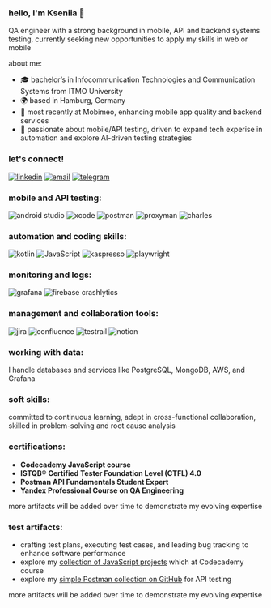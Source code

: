 ### hello, I'm Kseniia 👋

QA engineer with a strong background in mobile, API and backend systems testing, currently seeking new opportunities to apply my skills in web or mobile

about me:

- 🎓 bachelor’s in Infocommunication Technologies and Communication Systems from ITMO University
- 🌍 based in Hamburg, Germany
- 💼 most recently at Mobimeo, enhancing mobile app quality and backend services
- 💬 passionate about mobile/API testing, driven to expand tech experise in automation and explore AI-driven testing strategies

### let's connect!

[![linkedin](https://img.shields.io/badge/LinkedIn-grey?style=flat-square&logo=linkedin&logoColor=white&labelColor=grey)](https://www.linkedin.com/in/kseniiavozisova/)
[![email](https://img.shields.io/badge/Email-grey?style=flat-square&logo=gmail&logoColor=white&labelColor=grey)](mailto:kseniia.vozisova@gmail.com)
[![telegram](https://img.shields.io/badge/Telegram-grey?style=flat-square&logo=telegram&logoColor=white&labelColor=grey)](https://t.me/vozikkks)


### mobile and API testing:

![android studio](https://img.shields.io/badge/Android_Studio-grey?style=flat-square&logo=android-studio&logoColor=white&labelColor=grey)
![xcode](https://img.shields.io/badge/Xcode-grey?style=flat-square&logo=xcode&logoColor=white&labelColor=grey)
![postman](https://img.shields.io/badge/Postman-grey?style=flat-square&logo=postman&logoColor=white&labelColor=grey)
![proxyman](https://img.shields.io/badge/Proxyman-grey?style=flat-square&labelColor=grey)
![charles](https://img.shields.io/badge/Charles-grey?style=flat-square&labelColor=grey)

### automation and coding skills:

![kotlin](https://img.shields.io/badge/Kotlin-grey?style=flat-square&logo=kotlin&logoColor=white&labelColor=grey)
![JavaScript](https://img.shields.io/badge/JavaScript-grey?style=flat-square&logo=javascript&logoColor=white&labelColor=grey)
![kaspresso](https://img.shields.io/badge/Kaspresso-grey?style=flat-square&labelColor=grey)
![playwright](https://img.shields.io/badge/Playwright-grey?style=flat-square&logo=playwright&logoColor=white&labelColor=grey)

### monitoring and logs:

![grafana](https://img.shields.io/badge/Grafana-grey?style=flat-square&logo=grafana&logoColor=white&labelColor=grey)
![firebase crashlytics](https://img.shields.io/badge/Firebase_Crashlytics-grey?style=flat-square&logo=firebase&logoColor=white&labelColor=grey)

### management and collaboration tools:

![jira](https://img.shields.io/badge/Jira-grey?style=flat-square&logo=jira&logoColor=white&labelColor=grey)
![confluence](https://img.shields.io/badge/Confluence-grey?style=flat-square&logo=confluence&logoColor=white&labelColor=grey)
![testrail](https://img.shields.io/badge/TestRail-grey?style=flat-square&labelColor=grey)
![notion](https://img.shields.io/badge/Notion-grey?style=flat-square&logo=notion&logoColor=white&labelColor=grey)

### working with data:

I handle databases and services like PostgreSQL, MongoDB, AWS, and Grafana

### soft skills:

committed to continuous learning, adept in cross-functional collaboration, skilled in problem-solving and root cause analysis

### certifications:

- **Codecademy JavaScript course**
- **ISTQB® Certified Tester Foundation Level (CTFL) 4.0**
- **Postman API Fundamentals Student Expert**
- **Yandex Professional Course on QA Engineering**

more artifacts will be added over time to demonstrate my evolving expertise

### test artifacts:

- crafting test plans, executing test cases, and leading bug tracking to enhance software performance
- explore my [collection of JavaScript projects](https://github.com/vozikkks/js-learning-projects) which at Codecademy course
- explore my [simple Postman collection on GitHub](https://github.com/vozikkks/api-collection) for API testing

<!-- SHOWCASE START -->
<!-- SHOWCASE END -->

more artifacts will be added over time to demonstrate my evolving expertise

